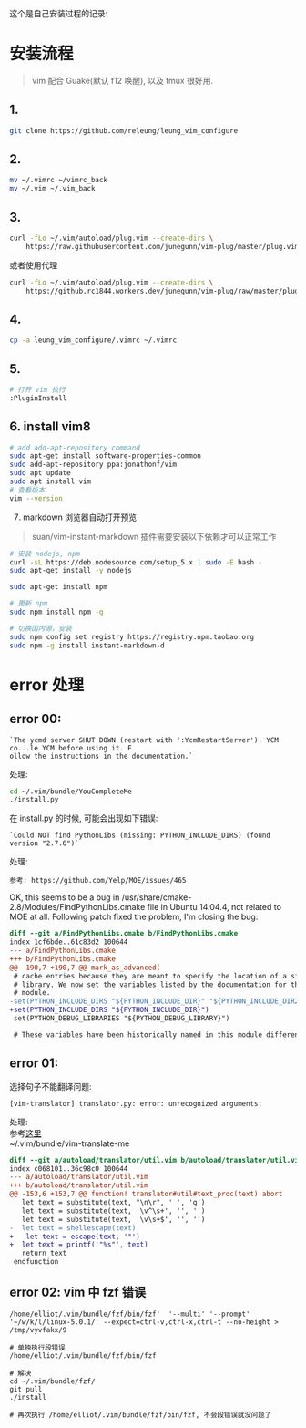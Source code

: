 这个是自己安装过程的记录:
# 安装流程

> vim 配合 Guake(默认 f12 唤醒), 以及 tmux 很好用.

## 1. 
```bash
git clone https://github.com/releung/leung_vim_configure
```

## 2. 
```bash
mv ~/.vimrc ~/vimrc_back
mv ~/.vim ~/.vim_back
```

## 3. 
```bash
curl -fLo ~/.vim/autoload/plug.vim --create-dirs \
    https://raw.githubusercontent.com/junegunn/vim-plug/master/plug.vim
```
或者使用代理
```bash
curl -fLo ~/.vim/autoload/plug.vim --create-dirs \
    https://github.rc1844.workers.dev/junegunn/vim-plug/raw/master/plug.vim
```

## 4. 
```bash
cp -a leung_vim_configure/.vimrc ~/.vimrc
```

## 5.
```bash
# 打开 vim 执行
:PluginInstall
```

## 6. install vim8
```bash
# add add-apt-repository command
sudo apt-get install software-properties-common
sudo add-apt-repository ppa:jonathonf/vim
sudo apt update
sudo apt install vim
# 查看版本
vim --version
```

7. markdown 浏览器自动打开预览
> suan/vim-instant-markdown 插件需要安装以下依赖才可以正常工作
```bash
# 安装 nodejs, npm
curl -sL https://deb.nodesource.com/setup_5.x | sudo -E bash -
sudo apt-get install -y nodejs

sudo apt-get install npm

# 更新 npm
sudo npm install npm -g

# 切换国内源，安装
sudo npm config set registry https://registry.npm.taobao.org
sudo npm -g install instant-markdown-d
```

# error 处理
## error 00:

    `The ycmd server SHUT DOWN (restart with ':YcmRestartServer'). YCM co...le YCM before using it. F
    ollow the instructions in the documentation.`

处理:
```bash
cd ~/.vim/bundle/YouCompleteMe
./install.py
```

在 install.py 的时候, 可能会出现如下错误:

    `Could NOT find PythonLibs (missing: PYTHON_INCLUDE_DIRS) (found version "2.7.6")`

处理:

    参考: https://github.com/Yelp/MOE/issues/465

OK, this seems to be a bug in /usr/share/cmake-2.8/Modules/FindPythonLibs.cmake file in Ubuntu 14.04.4, not related to MOE at all.
Following patch fixed the problem, I'm closing the bug:
```patch
diff --git a/FindPythonLibs.cmake b/FindPythonLibs.cmake
index 1cf6bde..61c83d2 100644
--- a/FindPythonLibs.cmake
+++ b/FindPythonLibs.cmake
@@ -190,7 +190,7 @@ mark_as_advanced(
 # cache entries because they are meant to specify the location of a single
 # library. We now set the variables listed by the documentation for this
 # module.
-set(PYTHON_INCLUDE_DIRS "${PYTHON_INCLUDE_DIR}" "${PYTHON_INCLUDE_DIR2}")
+set(PYTHON_INCLUDE_DIRS "${PYTHON_INCLUDE_DIR}")
 set(PYTHON_DEBUG_LIBRARIES "${PYTHON_DEBUG_LIBRARY}")

 # These variables have been historically named in this module different from
```

## error 01:
选择句子不能翻译问题:  
```
[vim-translator] translator.py: error: unrecognized arguments: 
```

处理:  
参考[这里](https://github.com/voldikss/vim-translator/issues/24#issuecomment-683264363)  
~/.vim/bundle/vim-translate-me  
```patch
diff --git a/autoload/translator/util.vim b/autoload/translator/util.vim
index c068101..36c98c0 100644
--- a/autoload/translator/util.vim
+++ b/autoload/translator/util.vim
@@ -153,6 +153,7 @@ function! translator#util#text_proc(text) abort
   let text = substitute(text, "\n\r", ' ', 'g')
   let text = substitute(text, '\v^\s+', '', '')
   let text = substitute(text, '\v\s+$', '', '')
-  let text = shellescape(text)
+   let text = escape(text, '"')
+  let text = printf('"%s"', text)
   return text
 endfunction
```

## error 02: vim 中 fzf 错误

```shell
/home/elliot/.vim/bundle/fzf/bin/fzf'  '--multi' '--prompt' '~/w/k/l/linux-5.0.1/' --expect=ctrl-v,ctrl-x,ctrl-t --no-height > /tmp/vyvfakx/9

# 单独执行段错误
/home/elliot/.vim/bundle/fzf/bin/fzf 

# 解决
cd ~/.vim/bundle/fzf/
git pull
./install

# 再次执行 /home/elliot/.vim/bundle/fzf/bin/fzf, 不会段错误就没问题了


```


